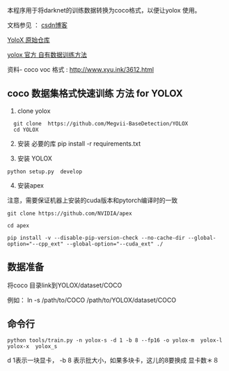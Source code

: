 本程序用于将darknet的训练数据转换为coco格式，以便让yolox 使用。



文档参见 ： [csdn博客](https://blog.csdn.net/znsoft/article/details/119059967)

[YoloX 原始仓库](https://github.com/Megvii-BaseDetection/YOLOX)

[yolox 官方 自有数据训练方法](https://github.com/Megvii-BaseDetection/YOLOX/blob/main/docs/train_custom_data.md)





资料-  coco voc 格式 : http://www.xyu.ink/3612.html

## coco 数据集格式快速训练 方法 for YOLOX

1. clone yolox
```
  git clone  https://github.com/Megvii-BaseDetection/YOLOX
  cd YOLOX
 ``` 
2. 安装 必要的库 
  pip install -r requirements.txt
  
3. 安装  YOLOX
```
python setup.py  develop
```
  
4. 安装apex

注意，需要保证机器上安装的cuda版本和pytorch编译时的一致
```
git clone https://github.com/NVIDIA/apex

cd apex

pip install -v --disable-pip-version-check --no-cache-dir --global-option="--cpp_ext" --global-option="--cuda_ext" ./
```

## 数据准备

将coco 目录link到YOLOX/dataset/COCO 

例如：  ln -s /path/to/COCO  /path/to/YOLOX/dataset/COCO
## 命令行

```
python tools/train.py -n yolox-s -d 1 -b 8 --fp16 -o yolox-m  yolox-l yolox-x  yolox_s
```
d 1表示一块显卡， -b 8 表示批大小，如果多块卡，这儿的8要换成  显卡数＊８
